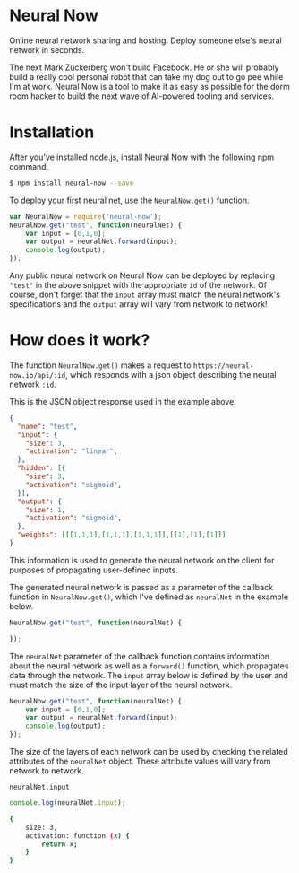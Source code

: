 # Neural Now
Online neural network sharing and hosting. Deploy someone else's neural network in seconds.

The next Mark Zuckerberg won't build Facebook. He or she will probably build a really cool personal robot that can take my dog out to go pee while I'm at work. Neural Now is a tool to make it as easy as possible for the dorm room hacker to build the next wave of AI-powered tooling and services.

# Installation
After you've installed node.js, install Neural Now with the following npm command.
```sh
$ npm install neural-now --save
```
To deploy your first neural net, use the `NeuralNow.get()` function.
```js
var NeuralNow = require('neural-now');
NeuralNow.get("test", function(neuralNet) {
    var input = [0,1,0];
    var output = neuralNet.forward(input);
    console.log(output);
});
```
Any public neural network on Neural Now can be deployed by replacing `"test"` in the above snippet with the appropriate `id` of the network. Of course, don't forget that the `input` array must match the neural network's specifications and the `output` array will vary from network to network!

# How does it work?
The function `NeuralNow.get()` makes a request to `https://neural-now.io/api/:id`, which responds with a json object describing the neural network `:id`.

This is the JSON object response used in the example above.
```json
{
  "name": "test",
  "input": {
    "size": 3,
    "activation": "linear",
  },
  "hidden": [{
    "size": 3,
    "activation": "sigmoid",
  }],
  "output": {
    "size": 1,
    "activation": "sigmoid",
  },
  "weights": [[[1,1,1],[1,1,1],[1,1,1]],[[1],[1],[1]]]
}
```

This information is used to generate the neural network on the client for purposes of propagating user-defined inputs.

The generated neural network is passed as a parameter of the callback function in `NeuralNow.get()`, which I've defined as `neuralNet` in the example below.
```js
NeuralNow.get("test", function(neuralNet) {

});
```

The `neuralNet` parameter of the callback function contains information about the neural network as well as a `forward()` function, which propagates data through the network. The `input` array below is defined by the user and must match the size of the input layer of the neural network.
```js
NeuralNow.get("test", function(neuralNet) {
    var input = [0,1,0];
    var output = neuralNet.forward(input);
    console.log(output);
});
```

The size of the layers of each network can be used by checking the related attributes of the `neuralNet` object. These attribute values will vary from network to network.

`neuralNet.input`
```js
console.log(neuralNet.input);
```
```sh
{
    size: 3,
    activation: function (x) {
        return x;
    }
}
```
